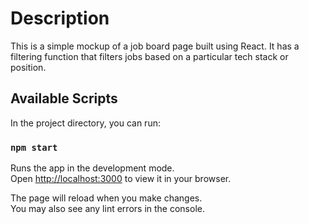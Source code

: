 # Description

This is a simple mockup of a job board page built using React. It has a filtering function that filters jobs based on a particular tech stack or position.

## Available Scripts

In the project directory, you can run:

### `npm start`

Runs the app in the development mode.\
Open [http://localhost:3000](http://localhost:3000) to view it in your browser.

The page will reload when you make changes.\
You may also see any lint errors in the console.



